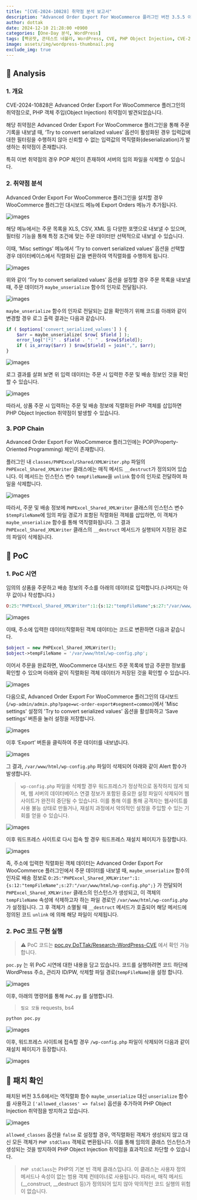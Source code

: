 ```yaml
---
title: "[CVE-2024-10828] 취약점 분석 보고서"
description: "Advanced Order Export For WooCommerce 플러그인 버전 3.5.5 이하에서 'Try to convert serialized values' 옵션이 활성화된 상태에서 신뢰할 수 없는 입력값의 역직렬화로 인해 PHP Object Injection이 발생하며, POP 체인을 통해 서버의 임의 파일을 삭제할 수 있는 취약점"
author: dottak
date: 2024-12-10 21:28:00 +0900
categories: [One-Day 분석, WordPress]
tags: [빡공팟, 콘테스트 네뷸라, WordPress, CVE, PHP Object Injection, CVE-2024-10828]
image: assets/img/wordpress-thumbnail.png
exclude_img: true
---
```



## 📌 Analysis

### 1. 개요

CVE-2024-10828은 Advanced Order Export For WooCommerce 플러그인의 취약점으로, PHP 객체 주입(Object Injection) 취약점이 발견되었습니다.

해당 취약점은 Advanced Order Export For WooCommerce 플러그인을 통해 주문 기록을 내보낼 때, ‘Try to convert serialized values’ 옵션이 활성화된 경우 입력값에 대한 필터링을 수행하지 않아 신뢰할 수 없는 입력값의 역직렬화(deserialization)가 발생하는 취약점이 존재합니다.

특히 이번 취약점의 경우 POP 체인이 존재하여 서버의 임의 파일을 삭제할 수 있습니다.

### 2. 취약점 분석

Advanced Order Export For WooCommerce 플러그인을 설치할 경우 WooCommerce 플러그인 대시보드 메뉴에 Export Orders 메뉴가 추가됩니다.

![images](assets/posts/one-day/2024-12-09/images-001.png)

해당 메뉴에서는 주문 목록을 XLS, CSV, XML 등 다양한 포맷으로 내보낼 수 있으며, 필터링 기능을 통해 특정 조건에 맞는 주문 데이터만 선택적으로 내보낼 수 있습니다.

이때, ‘Misc settings’ 메뉴에서 ‘Try to convert serialized values’ 옵션을 선택할 경우 데이터베이스에서 직렬화된 값을 변환하여 역직렬화를 수행하게 됩니다. 

![images](assets/posts/one-day/2024-12-09/images-002.png)

위와 같이 ‘Try to convert serialized values’ 옵션을 설정할 경우 주문 목록을 내보낼 때, 주문 데이터가 `maybe_unserialize` 함수의 인자로 전달됩니다.

![images](assets/posts/one-day/2024-12-09/images-003.png)

`maybe_unserialize` 함수의 인자로 전달되는 값을 확인하기 위해 코드를 아래와 같이 변경할 경우 로그 출력 결과는 다음과 같습니다.

```php
if ( $options['convert_serialized_values'] ) {
	$arr = maybe_unserialize( $row[ $field ] );
	error_log("[*]" . $field . ": " . $row[$field]);
	if ( is_array($arr) ) $row[$field] = join(",", $arr);
}
```

![images](assets/posts/one-day/2024-12-09/images-004.png)

로그 결과를 살펴 보면 위 입력 데이터는 주문 시 입력한 주문 및 배송 정보인 것을 확인할 수 있습니다.

![images](assets/posts/one-day/2024-12-09/images-005.png)

따라서, 상품 주문 시 입력하는 주문 및 배송 정보에 직렬화된 PHP 객체를 삽입하면 PHP Object Injection 취약점이 발생할 수 있습니다.

### 3. POP Chain

Advanced Order Export For WooCommerce 플러그인에는 POP(Property-Oriented Programming) 체인이 존재합니다.

플러그인 내 `classes/PHPExcel/Shared/XMLWriter.php` 파일의 `PHPExcel_Shared_XMLWriter` 클래스에는 매직 메서드 `__destruct`가 정의되어 있습니다. 이 메서드는 인스턴스 변수 `tempFileName`을 `unlink` 함수의 인자로 전달하여 파일을 삭제합니다.

![images](assets/posts/one-day/2024-12-09/images-006.png)

따라서, 주문 및 배송 정보에 `PHPExcel_Shared_XMLWriter` 클래스의 인스턴스 변수 `$tempFileName`에 임의 파일 경로가 포함된 직렬화된 객체를 삽입하면, 이 객체가 `maybe_unserialize` 함수를 통해 역직렬화됩니다. 그 결과 `PHPExcel_Shared_XMLWriter` 클래스의 `__destruct` 메서드가 실행되어 지정된 경로의 파일이 삭제됩니다.

## 📌 PoC

### 1. PoC 시연

임의의 상품을 주문하고 배송 정보의 주소를 아래의 데이터로 입력합니다.(나머지는 아무 값이나 작성합니다.)

```php
O:25:"PHPExcel_Shared_XMLWriter":1:{s:12:"tempFileName";s:27:"/var/www/html/wp-config.php";}
```

![images](assets/posts/one-day/2024-12-09/images-007.png)

이때, 주소에 입력한 데이터(직렬화된 객체 데이터)는 코드로 변환하면 다음과 같습니다.

```php
$object = new PHPExcel_Shared_XMLWriter();
$object->tempFileName = '/var/www/html/wp-config.php';
```

이어서 주문을 완료하면, WooCommerce 대시보드 주문 목록에 방금 주문한 정보를 확인할 수 있으며 아래와 같이 직렬화된 객체 데이터가 저장된 것을 확인할 수 있습니다.

![images](assets/posts/one-day/2024-12-09/images-008.png)

다음으로, Advanced Order Export For WooCommerce 플러그인의 대시보드(`/wp-admin/admin.php?page=wc-order-export#segment=common`)에서 'Misc settings' 설정의 'Try to convert serialized values' 옵션을 활성화하고 ‘Save settings’ 버튼을 눌러 설정을 저장합니다.

![images](assets/posts/one-day/2024-12-09/images-009.png)

이후 ‘Export’ 버튼을 클릭하여 주문 데이터를 내보냅니다.

![images](assets/posts/one-day/2024-12-09/images-010.png)

그 결과, `/var/www/html/wp-config.php` 파일이 삭제되어 아래와 같이 Alert 함수가 발생합니다.

> `wp-config.php` 파일을 삭제할 경우 워드프레스가 정상적으로 동작하지 않게 되며, 웹 서버의 데이터베이스 연결 정보가 포함된 중요한 설정 파일이 삭제되어 웹사이트가 완전히 중단될 수 있습니다. 이를 통해 이를 통해 공격자는 웹사이트를 사용 불능 상태로 만들거나, 재설치 과정에서 악의적인 설정을 주입할 수 있는 기회를 얻을 수 있습니다.
> 

![images](assets/posts/one-day/2024-12-09/images-011.png)

이후 워드프레스 사이트로 다시 접속 할 경우 워드프레스 재설치 페이지가 등장합니다.

![images](assets/posts/one-day/2024-12-09/images-012.png)

즉, 주소에 입력한 직렬화된 객체 데이터는 Advanced Order Export For WooCommerce 플러그인에서 주문 데이터를 내보낼 때, `maybe_unserialize` 함수의 인자로 배송 정보로 `O:25:"PHPExcel_Shared_XMLWriter":1:{s:12:"tempFileName";s:27:"/var/www/html/wp-config.php";}` 가 전달되어 `PHPExcel_Shared_XMLWriter` 클래스의 인스턴스가 생성되고, 이 객체의 `tempFileName` 속성에 삭제하고자 하는 파일 경로인 `/var/www/html/wp-config.php` 가 설정됩니다. 그 후 객체가 소멸될 때 `__destruct` 메서드가 호출되어 해당 메서드에 정의된 코드 `unlink` 에 의해 해당 파일이 삭제됩니다.

### 2. PoC 코드 구현 실행

> ⚠️ PoC 코드는 [poc.py DoTTak/Research-WordPress-CVE](https://github.com/DoTTak/Research-WordPress-CVE/blob/CVE-2024-10828/poc/poc.py) 에서 확인 가능합니다.
>

`poc.py` 는 위 PoC 시연에 대한 내용을 담고 있습니다. 코드를 실행하려면 코드 하단에 WordPress 주소, 관리자 ID/PW, 삭제할 파일 경로(`tempFileName`)을 설정 합니다.

![images](assets/posts/one-day/2024-12-09/images-013.png)

이후, 아래의 명령어를 통해 `PoC.py` 를 실행합니다.

> `필요 모듈` requests, bs4
> 

```bash
python poc.py
```

![images](assets/posts/one-day/2024-12-09/images-014.png)

이후, 워드프레스 사이트에 접속할 경우 `/wp-config.php` 파일이 삭제되어 다음과 같이 재설치 페이지가 등장합니다.

![images](assets/posts/one-day/2024-12-09/images-015.png)

## 📌 패치 확인

패치된 버전 3.5.6에서는 역직렬화 함수 `maybe_unserialize` 대신 `unserialize` 함수를 사용하고 `['allowed_classes' => false]` 옵션을 추가하여 PHP Object Injection 취약점을 방지하고 있습니다.

![images](assets/posts/one-day/2024-12-09/images-016.png)

`allowed_classes` 옵션을 `false` 로 설정할 경우, 역직렬화된 객체가 생성되지 않고 대신 모든 객체가 `PHP stdClass` 객체로 변환됩니다. 이를 통해 임의의 클래스 인스턴스가 생성되는 것을 방지하여 PHP Object Injection 취약점을 효과적으로 차단할 수 있습니다.

> `PHP stdClass`는 PHP의 기본 빈 객체 클래스입니다. 이 클래스는 사용자 정의 메서드나 속성이 없는 범용 객체 컨테이너로 사용됩니다. 따라서, 매직 메서드(__construct, __destruct 등)가 정의되어 있지 않아 악의적인 코드 실행의 위험이 없습니다.
>